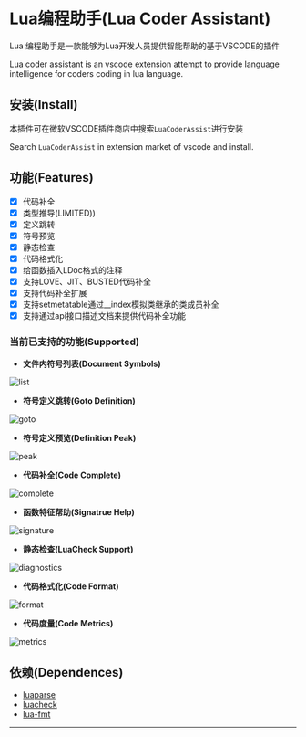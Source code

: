 # Lua编程助手(Lua Coder Assistant)

Lua 编程助手是一款能够为Lua开发人员提供智能帮助的基于VSCODE的插件

Lua coder assistant is an vscode extension attempt to provide language intelligence for coders coding in lua language.

## 安装(Install)

本插件可在微软VSCODE插件商店中搜索`LuaCoderAssist`进行安装

Search `LuaCoderAssist` in extension market of vscode and install.

## 功能(Features)

- [x] 代码补全
- [x] 类型推导(LIMITED))
- [x] 定义跳转
- [x] 符号预览
- [x] 静态检查
- [x] 代码格式化
- [x] 给函数插入LDoc格式的注释
- [x] 支持LOVE、JIT、BUSTED代码补全
- [x] 支持代码补全扩展
- [x] 支持setmetatable通过__index模拟类继承的类成员补全
- [x] 支持通过api接口描述文档来提供代码补全功能

### 当前已支持的功能(Supported)

- **文件内符号列表(Document Symbols)**

![list](images/symbol-list.gif)

- **符号定义跳转(Goto Definition)**

![goto](images/goto-def.gif)

- **符号定义预览(Definition Peak)**

![peak](images/def-peak.gif)

- **代码补全(Code Complete)**

![complete](images/complete.gif)

- **函数特征帮助(Signatrue Help)**

![signature](images/signature.gif)

- **静态检查(LuaCheck Support)**

![diagnostics](images/diagnostics.gif)

- **代码格式化(Code Format)**

![format](images/format.gif)

- **代码度量(Code Metrics)**

![metrics](images/metrics.gif)

## 依赖(Dependences)

- [luaparse](https://github.com/oxyc/luaparse)
- [luacheck](https://github.com/mpeterv/luacheck)
- [lua-fmt](https://github.com/trixnz/lua-fmt)

-----------------------------------------------------------------------------------------------------------
